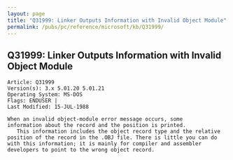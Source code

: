```yaml
---
layout: page
title: "Q31999: Linker Outputs Information with Invalid Object Module"
permalink: /pubs/pc/reference/microsoft/kb/Q31999/
---
```


## Q31999: Linker Outputs Information with Invalid Object Module

	Article: Q31999
	Version(s): 3.x 5.01.20 5.01.21
	Operating System: MS-DOS
	Flags: ENDUSER |
	Last Modified: 15-JUL-1988
	
	When an invalid object-module error message occurs, some
	information about the record and the position is printed.
	   This information includes the object record type and the relative
	position of the record in the .OBJ file. There is little you can do
	with this information; it is mainly for compiler and assembler
	developers to point to the wrong object record.
